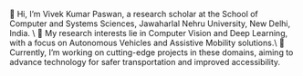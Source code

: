 👋 Hi, I’m Vivek Kumar Paswan, a research scholar at the School of Computer and Systems Sciences, Jawaharlal Nehru University, New Delhi, India. \\
👀 My research interests lie in Computer Vision and Deep Learning, with a focus on Autonomous Vehicles and Assistive Mobility solutions.\\
🌱 Currently, I’m working on cutting-edge projects in these domains, aiming to advance technology for safer transportation and improved accessibility.
<!---
vkpaswan/vkpaswan is a ✨ special ✨ repository because its `README.md` (this file) appears on your GitHub profile.
You can click the Preview link to take a look at your changes.
--->
